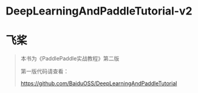 # DeepLearningAndPaddleTutorial-v2
# 飞桨

> 本书为《PaddlePaddle实战教程》第二版
>
> 第一版代码请查看：
>
> https://github.com/BaiduOSS/DeepLearningAndPaddleTutorial
